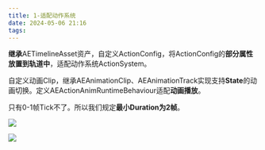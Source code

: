 ```yaml
---
title: 1-适配动作系统
date: 2024-05-06 21:16
tags:
---
```

**继承**AETimelineAsset资产，自定义ActionConfig，将ActionConfig的**部分属性放置到轨道中**，适配动作系统ActionSystem。

自定义动画Clip，继承AEAnimationClip、AEAnimationTrack实现支持**State**的动画切换。定义AEActionAnimRuntimeBehaviour适配**动画播放**。

只有0-1帧Tick不了。所以我们规定**最小Duration为2帧**。

![](images/posts/Pasted%20image%2020240507160003.png)

![](images/posts/Pasted%20image%2020240507155951.png)